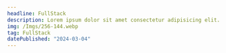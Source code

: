 ```yaml
---
headline: FullStack
description: Lorem ipsum dolor sit amet consectetur adipisicing elit.
img: /Imgs/256-144.webp
tag: FullStack
datePublished: "2024-03-04"
---
```

